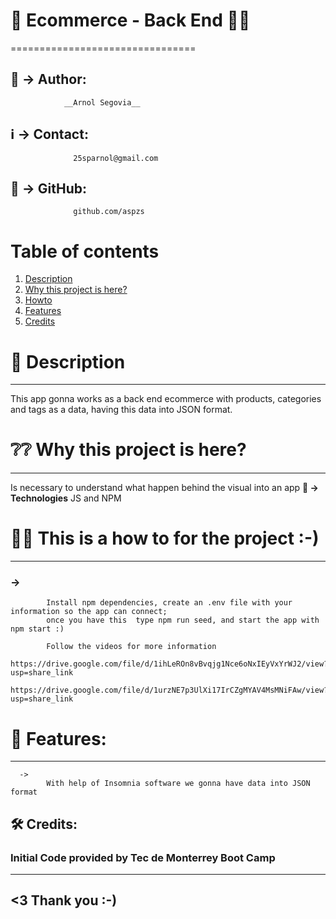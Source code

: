 
# 📌 Ecommerce - Back End 👩‍💻
================================

## 🚻 -> Author:  
                __Arnol Segovia__
## ℹ️ -> Contact: 
                  25sparnol@gmail.com
## 🎒 -> GitHub: 
                  github.com/aspzs
                  
                  
# Table of contents
1. [Description](#description)
2. [Why this project is here?](#why)
3. [Howto](#howto)
4. [Features](#features)
5. [Credits](#credits)                  



# 📝 Description <a name="description"></a>
----------------	
This app gonna works as a back end ecommerce with products, categories and tags as a data, having this data into JSON format. 


# ❔❔ Why this project is here? <a name="why"></a>
-------------------------------
  Is necessary to understand what happen behind the visual into an app
        **🧩 -> Technologies** JS and NPM
          


# 🤹‍♀️ This is a how to for the project :-) <a name="howto"></a>
-----------------------------------------
###      ->  
            Install npm dependencies, create an .env file with your information so the app can connect;
            once you have this  type npm run seed, and start the app with npm start :)
            
            Follow the videos for more information
            https://drive.google.com/file/d/1ihLeROn8vBvqjg1Nce6oNxIEyVxYrWJ2/view?usp=share_link
            https://drive.google.com/file/d/1urzNE7p3UlXi17IrCZgMYAV4MsMNiFAw/view?usp=share_link
            
           
      
# 🚀 Features: <a name="features"></a>
--------------
      ->  
            With help of Insomnia software we gonna have data into JSON format

## 🛠 Credits: <a name="credits"></a>
### Initial Code provided by Tec de Monterrey Boot Camp

------------------
<3 Thank you :-)
------------------



